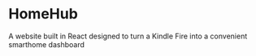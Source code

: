 # HomeHub
A website built in React designed to turn a Kindle Fire into a convenient smarthome dashboard
